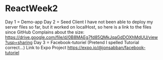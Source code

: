 # ReactWeek2

Day 1 = Demo-app
Day 2 = Seed Client
I have not been able to deploy my server files so far, but it worked on localHost, so here is a link to the files since GitHub Complains about the size: https://drive.google.com/file/d/0B8MAEg7fd85QMkJqaGdDOXhMdUU/view?usp=sharing
Day 3 = Facebook-tutoriel (Pretend I spelled Tutorial correct...)
Link to Expo Project https://expo.io/@jonsabban/facebook-tutoriel
